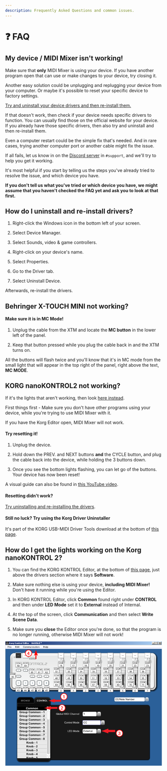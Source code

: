 ```yaml
---
description: Frequently Asked Questions and common issues.
---
```


# ❓ FAQ

## My device / MIDI Mixer isn't working! 

Make sure that **only** MIDI Mixer is using your device. If you have another program open that can use or make changes to your device, try closing it.

Another easy solution could be unplugging and replugging your device from your computer. Or maybe it's possible to reset your specific device to factory settings.

[Try and uninstall your device drivers and then re-install them.](faq.md#how-do-i-uninstall-and-re-install-drivers)

If that doesn't work, then check if your device needs specific drivers to function. You can usually find those on the official website for your device. If you already have those specific drivers, then also try and uninstall and then re-install them.

Even a computer restart could be the simple fix that's needed. And in rare cases, trying another computer port or another cable might fix the issue.

If all fails, let us know in on the [Discord server](https://discord.midi-mixer.com/) in `#support`, and we'll try to help you get it working.

It's most helpful if you start by telling us the steps you've already tried to resolve the issue, and which device you have.

**If you don't tell us what you've tried or which device you have, we might assume that you haven't checked the FAQ yet and ask you to look at that first.**

## How do I uninstall and re-install drivers?

1. Right-click the Windows icon in the bottom left of your screen.

2. Select Device Manager.

3. Select Sounds, video & game controllers.

4. Right-click on your device's name.

5. Select Properties.

6. Go to the Driver tab.

7. Select Uninstall Device.

Afterwards, re-install the drivers.

## Behringer X-TOUCH MINI not working?

#### Make sure it is in MC Mode!

1. Unplug the cable from the XTM and locate the **MC button** in the lower left of the panel.

2. Keep that button pressed while you plug the cable back in and the XTM turns on. 

All the buttons will flash twice and you'll know that it's in MC mode from the small light that will appear in the top right of the panel, right above the text, **MC MODE**.

## KORG nanoKONTROL2 not working?

If it's the lights that aren't working, then look [here instead](faq.md#how-do-i-get-the-lights-working-on-the-korg-nanokontrol-2).

First things first - Make sure you don't have other programs using your device, while you're trying to use MIDI Mixer with it. 

If you have the Korg Editor open, MIDI Mixer will not work.



#### Try resetting it!

1. Unplug the device.

2. Hold down the PREV. and NEXT buttons **and** the CYCLE button, and plug the cable back into the device, while holding the 3 buttons down.

3. Once you see the bottom lights flashing, you can let go of the buttons. Your device has now been reset!

A visual guide can also be found in [this YouTube video](https://youtu.be/zCvaq0J-xuU?t=23).



#### Resetting didn't work? 

[Try uninstalling and re-installing the drivers](faq.md#how-do-i-uninstall-and-re-install-drivers).



#### Still no luck? Try using the Korg Driver Uninstaller

It's part of the KORG USB-MIDI Driver Tools download at the bottom of [this page](https://www.korg.com/us/support/download/driver/1/285/3541/).

## How do I get the lights working on the Korg nanoKONTROL 2?

1. You can find the KORG KONTROL Editor, at the bottom of [this page](https://www.korg.com/us/support/download/product/0/159/), just above the drivers section where it says **Software**.

2. Make sure nothing else is using your device, **including MIDI Mixer!** Don't have it running while you're using the Editor.

3. In KORG KONTROL Editor, click **Common** found right under **CONTROL** and then under **LED Mode** set it to **External** instead of Internal. 

4. At the top of the screen, click **Communication** and then select **Write Scene Data**.

5. Make sure you **close** the Editor once you're done, so that the program is no longer running, otherwise MIDI Mixer will not work!

![](.gitbook/assets/image.png)



